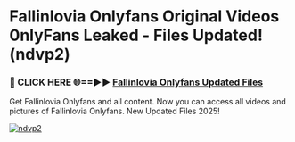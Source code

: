 # Fallinlovia Onlyfans Original Videos 0nlyFans Leaked - Files Updated! (ndvp2)

<h3>🔴 CLICK HERE 🌐==►► <a href="https://tinyurl.com/ehrbuxhb" rel="nofollow">Fallinlovia Onlyfans Updated Files</a></h3>

Get Fallinlovia Onlyfans and all content. Now you can access all videos and pictures of Fallinlovia Onlyfans. New Updated Files 2025!

[![ndvp2](https://i.imgur.com/lVYEuWS.gif)](https://tinyurl.com/ehrbuxhb)
